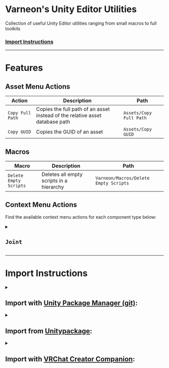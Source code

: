 # Varneon's Unity Editor Utilities
Collection of useful Unity Editor utilities ranging from small macros to full toolkits

### [Import Instructions](#import-instructions-1)

---

# Features

## Asset Menu Actions
| Action | Description | Path |
| - | - | - |
| `Copy Full Path` | Copies the full path of an asset instead of the relative asset database path | `Assets/Copy Full Path` |
| `Copy GUID` | Copies the GUID of an asset | `Assets/Copy GUID` |

## Macros
| Macro | Description | Path |
| - | - | - |
| `Delete Empty Scripts` | Deletes all empty scripts in a hierarchy | `Varneon/Macros/Delete Empty Scripts` |

## Context Menu Actions

Find the available context menu actions for each component type below:

<details>
<summary>

## `Joint`</summary>

| Action | Description |
| - | - |
| `Set Connected Body To Parent` | Sets the nearest Rigidbody in any parent as connected body of the joint |
| `Set Connected Body To Child` | Sets the nearest Rigidbody in any child as connected body of the joint |

</details>

---

# Import Instructions

<details><summary>

## Import with [Unity Package Manager (git)](https://docs.unity3d.com/2019.4/Documentation/Manual/upm-ui-giturl.html):</summary>

> 1. Navigate to your toolbar: `Window` > `Package Manager` > `[+]` > `Add package from git URL...` and paste in: `https://github.com/Varneon/UnityEditorUtilities.git`

</details><details><summary>

## Import from [Unitypackage](https://docs.unity3d.com/2019.4/Documentation/Manual/AssetPackagesImport.html):</summary>

> 1. Download latest Unity Editor Utilities from [here](https://github.com/Varneon/UnityEditorUtilities/releases/latest)
> 2. Import the downloaded .unitypackage into your Unity project

</details><details><summary>

## Import with [VRChat Creator Companion](https://vcc.docs.vrchat.com/vpm/packages#user-packages):</summary>

> 1. Download the the repository's .zip [here](https://github.com/Varneon/UnityEditorUtilities/archive/refs/heads/main.zip)
> 2. Unpack the .zip somewhere
> 3. In VRChat Creator Companion, navigate to `Settings` > `User Packages` > `Add`
> 4. Navigate to the unpacked folder, `com.varneon.editor-utilities` and click `Select Folder`
> 5. `Varneon's Editor Utilities` should now be visible under `Local User Packages` in the project view in VRChat Creator Companion

</details>
